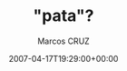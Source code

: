 ---
title: '"pata"?'
posts: 3
hash: 't722'
author: 'Marcos CRUZ'
date: 2007-04-17T19:29:00+00:00
sources:
  - http://forums.tokipona.org/viewtopic.php%3Ft=722.html
---